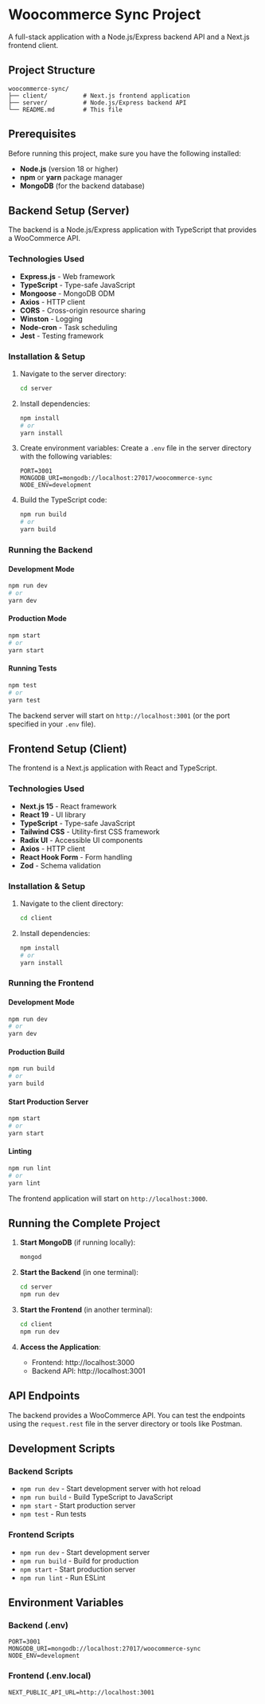 # Woocommerce Sync Project

A full-stack application with a Node.js/Express backend API and a Next.js frontend client.

## Project Structure

```
woocommerce-sync/
├── client/          # Next.js frontend application
├── server/          # Node.js/Express backend API
└── README.md        # This file
```

## Prerequisites

Before running this project, make sure you have the following installed:

- **Node.js** (version 18 or higher)
- **npm** or **yarn** package manager
- **MongoDB** (for the backend database)

## Backend Setup (Server)

The backend is a Node.js/Express application with TypeScript that provides a WooCommerce API.

### Technologies Used
- **Express.js** - Web framework
- **TypeScript** - Type-safe JavaScript
- **Mongoose** - MongoDB ODM
- **Axios** - HTTP client
- **CORS** - Cross-origin resource sharing
- **Winston** - Logging
- **Node-cron** - Task scheduling
- **Jest** - Testing framework

### Installation & Setup

1. Navigate to the server directory:
   ```bash
   cd server
   ```

2. Install dependencies:
   ```bash
   npm install
   # or
   yarn install
   ```

3. Create environment variables:
   Create a `.env` file in the server directory with the following variables:
   ```env
   PORT=3001
   MONGODB_URI=mongodb://localhost:27017/woocommerce-sync
   NODE_ENV=development
   ```

4. Build the TypeScript code:
   ```bash
   npm run build
   # or
   yarn build
   ```

### Running the Backend

#### Development Mode
```bash
npm run dev
# or
yarn dev
```

#### Production Mode
```bash
npm start
# or
yarn start
```

#### Running Tests
```bash
npm test
# or
yarn test
```

The backend server will start on `http://localhost:3001` (or the port specified in your `.env` file).

## Frontend Setup (Client)

The frontend is a Next.js application with React and TypeScript.

### Technologies Used
- **Next.js 15** - React framework
- **React 19** - UI library
- **TypeScript** - Type-safe JavaScript
- **Tailwind CSS** - Utility-first CSS framework
- **Radix UI** - Accessible UI components
- **Axios** - HTTP client
- **React Hook Form** - Form handling
- **Zod** - Schema validation

### Installation & Setup

1. Navigate to the client directory:
   ```bash
   cd client
   ```

2. Install dependencies:
   ```bash
   npm install
   # or
   yarn install
   ```

### Running the Frontend

#### Development Mode
```bash
npm run dev
# or
yarn dev
```

#### Production Build
```bash
npm run build
# or
yarn build
```

#### Start Production Server
```bash
npm start
# or
yarn start
```

#### Linting
```bash
npm run lint
# or
yarn lint
```

The frontend application will start on `http://localhost:3000`.

## Running the Complete Project

1. **Start MongoDB** (if running locally):
   ```bash
   mongod
   ```

2. **Start the Backend** (in one terminal):
   ```bash
   cd server
   npm run dev
   ```

3. **Start the Frontend** (in another terminal):
   ```bash
   cd client
   npm run dev
   ```

4. **Access the Application**:
   - Frontend: http://localhost:3000
   - Backend API: http://localhost:3001

## API Endpoints

The backend provides a WooCommerce API. You can test the endpoints using the `request.rest` file in the server directory or tools like Postman.

## Development Scripts

### Backend Scripts
- `npm run dev` - Start development server with hot reload
- `npm run build` - Build TypeScript to JavaScript
- `npm start` - Start production server
- `npm test` - Run tests

### Frontend Scripts
- `npm run dev` - Start development server
- `npm run build` - Build for production
- `npm start` - Start production server
- `npm run lint` - Run ESLint

## Environment Variables

### Backend (.env)
```env
PORT=3001
MONGODB_URI=mongodb://localhost:27017/woocommerce-sync
NODE_ENV=development
```

### Frontend (.env.local)
```env
NEXT_PUBLIC_API_URL=http://localhost:3001
```
